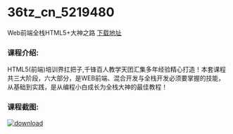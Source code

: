 # 36tz_cn_5219480
Web前端全栈HTML5+大神之路
[下载地址](http://www.36tz.cn/article/5219480 "下载地址")
### 课程介绍:
HTML5(前端)培训界扛把子,千锋百人教学天团汇集多年经验精心打造！本套课程共三大阶段，六大部分，是WEB前端、混合开发与全栈开发必须要掌握的技能，从基础到实践，是从编程小白成长为全栈大神的最佳教程！

### 课程截图:
[![download](http://36tz.cn/muke_img/2021_04_2-39.png "下载地址")](http://www.36tz.cn "下载地址")
